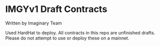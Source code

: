 # IMGYv1 Draft Contracts
Written by Imaginary Team


Used HardHat to deploy. All contracts in this repo are unfinished drafts. Please do not attempt to use or deploy these on a mainnet.
